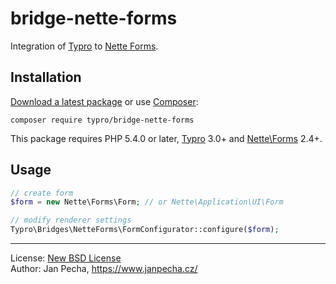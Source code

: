 
# bridge-nette-forms

Integration of [Typro](https://github.com/typro/typro) to [Nette Forms](https://github.com/nette/forms).


## Installation

[Download a latest package](https://github.com/typro/bridge-nette-forms/releases) or use [Composer](http://getcomposer.org/):

```
composer require typro/bridge-nette-forms
```

This package requires PHP 5.4.0 or later, [Typro]() 3.0+ and [Nette\Forms](https://github.com/nette/forms) 2.4+.


## Usage

``` php
// create form
$form = new Nette\Forms\Form; // or Nette\Application\UI\Form

// modify renderer settings
Typro\Bridges\NetteForms\FormConfigurator::configure($form);
```

------------------------------

License: [New BSD License](license.md)
<br>Author: Jan Pecha, https://www.janpecha.cz/
